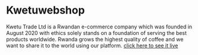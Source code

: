 # Kwetuwebshop
Kwetu Trade Ltd is a Rwandan e-commerce company which was founded in August 2020 with ethics solely stands on a foundation of serving the best products worldwide.                          Rwanda grows the highest quality of coffee and we want to share it to the world using our platform.
[click here to see it live](https://kwetutrade.netlify.app/)
